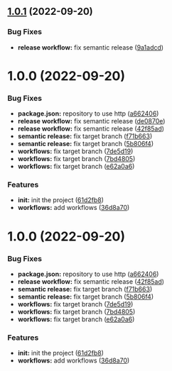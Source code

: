 ## [1.0.1](https://github.com/itaywol/PluralizeLiterals/compare/v1.0.0...v1.0.1) (2022-09-20)


### Bug Fixes

* **release workflow:** fix semantic release ([9a1adcd](https://github.com/itaywol/PluralizeLiterals/commit/9a1adcd292dde28fb606512aa6a3b1bef3b62660))

# 1.0.0 (2022-09-20)


### Bug Fixes

* **package.json:** repository to use http ([a662406](https://github.com/itaywol/PluralizeLiterals/commit/a66240604f3bf4797e6077fb2f16f28e5e4720f1))
* **release workflow:** fix semantic release ([de0870e](https://github.com/itaywol/PluralizeLiterals/commit/de0870e7b94376cb391fa1f4e2e3c41846109591))
* **release workflow:** fix semantic release ([42f85ad](https://github.com/itaywol/PluralizeLiterals/commit/42f85ad9ca8bd5c4709188b041058f0754fef80d))
* **semantic release:** fix target branch ([f71b663](https://github.com/itaywol/PluralizeLiterals/commit/f71b6639a62b75a7f9b36abb3675d6f06f53714b))
* **semantic release:** fix target branch ([5b806f4](https://github.com/itaywol/PluralizeLiterals/commit/5b806f4ce8d96a6f4afca9db0dbe652a2832d732))
* **workflows:** fix target branch ([7de5d19](https://github.com/itaywol/PluralizeLiterals/commit/7de5d1946fb1b2655a9b6af76ab8c7aac50db44a))
* **workflows:** fix target branch ([7bd4805](https://github.com/itaywol/PluralizeLiterals/commit/7bd4805bfbd24be32a60f96d26c80a0e16a98ce0))
* **workflows:** fix target branch ([e62a0a6](https://github.com/itaywol/PluralizeLiterals/commit/e62a0a63689abb6040b2df98dd9b4989ed1f4fba))


### Features

* **init:** init the project ([61d2fb8](https://github.com/itaywol/PluralizeLiterals/commit/61d2fb8f2cd25cd5d30722e15638f7df992592dc))
* **workflows:** add workflows ([36d8a70](https://github.com/itaywol/PluralizeLiterals/commit/36d8a70169b6092f40b9ca3dbb75c3a59668e45a))

# 1.0.0 (2022-09-20)


### Bug Fixes

* **package.json:** repository to use http ([a662406](https://github.com/itaywol/PluralizeLiterals/commit/a66240604f3bf4797e6077fb2f16f28e5e4720f1))
* **release workflow:** fix semantic release ([42f85ad](https://github.com/itaywol/PluralizeLiterals/commit/42f85ad9ca8bd5c4709188b041058f0754fef80d))
* **semantic release:** fix target branch ([f71b663](https://github.com/itaywol/PluralizeLiterals/commit/f71b6639a62b75a7f9b36abb3675d6f06f53714b))
* **semantic release:** fix target branch ([5b806f4](https://github.com/itaywol/PluralizeLiterals/commit/5b806f4ce8d96a6f4afca9db0dbe652a2832d732))
* **workflows:** fix target branch ([7de5d19](https://github.com/itaywol/PluralizeLiterals/commit/7de5d1946fb1b2655a9b6af76ab8c7aac50db44a))
* **workflows:** fix target branch ([7bd4805](https://github.com/itaywol/PluralizeLiterals/commit/7bd4805bfbd24be32a60f96d26c80a0e16a98ce0))
* **workflows:** fix target branch ([e62a0a6](https://github.com/itaywol/PluralizeLiterals/commit/e62a0a63689abb6040b2df98dd9b4989ed1f4fba))


### Features

* **init:** init the project ([61d2fb8](https://github.com/itaywol/PluralizeLiterals/commit/61d2fb8f2cd25cd5d30722e15638f7df992592dc))
* **workflows:** add workflows ([36d8a70](https://github.com/itaywol/PluralizeLiterals/commit/36d8a70169b6092f40b9ca3dbb75c3a59668e45a))

